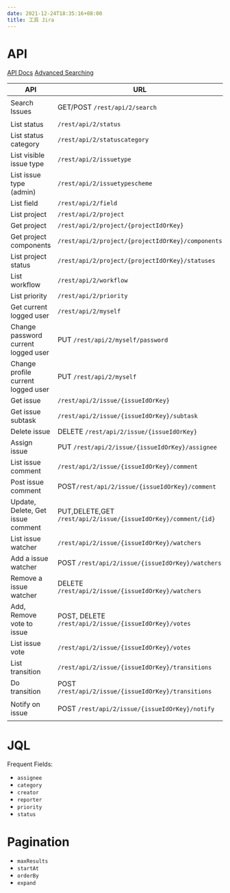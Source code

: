 ```yaml
---
date: 2021-12-24T18:35:16+08:00
title: 工具 Jira
---
```


# API

[API Docs](https://docs.atlassian.com/software/jira/docs/api/REST/8.7.0/)
[Advanced Searching](http://confluence.atlassian.com/display/JIRA/Advanced+Searching)

| API                                 | URL                                                            | Example                                                                                                                                                       |
| ----------------------------------- | -------------------------------------------------------------- | ------------------------------------------------------------------------------------------------------------------------------------------------------------- |
| Search Issues                       | GET/POST `/rest/api/2/search`                                  | `?maxResults=1&jql=${encodeURIComponent('assignee=currentuser() AND status=closed')}&fields=id,key,summary,issuetype,status`                                  |
| List status                         | `/rest/api/2/status`                                           |                                                                                                                                                               |
| List status category                | `/rest/api/2/statuscategory`                                   |                                                                                                                                                               |
| List visible issue type             | `/rest/api/2/issuetype`                                        |                                                                                                                                                               |
| List issue type (admin)             | `/rest/api/2/issuetypescheme`                                  |                                                                                                                                                               |
| List field                          | `/rest/api/2/field`                                            |                                                                                                                                                               |
| List project                        | `/rest/api/2/project`                                          |                                                                                                                                                               |
| Get project                         | `/rest/api/2/project/{projectIdOrKey}`                         |                                                                                                                                                               |
| Get project components              | `/rest/api/2/project/{projectIdOrKey}/components`              |                                                                                                                                                               |
| List project status                 | `/rest/api/2/project/{projectIdOrKey}/statuses`                |                                                                                                                                                               |
| List workflow                       | `/rest/api/2/workflow`                                         | `?workflowName=`                                                                                                                                              |
| List priority                       | `/rest/api/2/priority`                                         |                                                                                                                                                               |
| Get current logged user             | `/rest/api/2/myself`                                           |                                                                                                                                                               |
| Change password current logged user | PUT `/rest/api/2/myself/password`                              | `{ currentPassword: '', password: '' }`                                                                                                                       |
| Change profile current logged user  | PUT `/rest/api/2/myself`                                       | `{ password: '', emailAddress: '', displayName: '' }`                                                                                                         |
| Get issue                           | `/rest/api/2/issue/{issueIdOrKey}`                             |                                                                                                                                                               |
| Get issue subtask                   | `/rest/api/2/issue/{issueIdOrKey}/subtask`                     |                                                                                                                                                               |
| Delete issue                        | DELETE `/rest/api/2/issue/{issueIdOrKey}`                      | `?deleteSubtasks=false`                                                                                                                                       |
| Assign issue                        | PUT `/rest/api/2/issue/{issueIdOrKey}/assignee`                | `{ name: '' }`                                                                                                                                                |
| List issue comment                  | `/rest/api/2/issue/{issueIdOrKey}/comment`                     |                                                                                                                                                               |
| Post issue comment                  | POST`/rest/api/2/issue/{issueIdOrKey}/comment`                 | `{ body: '', visibility: { type: 'role', value: 'administrators' } }`                                                                                         |
| Update, Delete, Get issue comment   | PUT,DELETE,GET `/rest/api/2/issue/{issueIdOrKey}/comment/{id}` | `{ body: '', visibility: { type: 'role', value: 'administrators' } }`                                                                                         |
| List issue watcher                  | `/rest/api/2/issue/{issueIdOrKey}/watchers`                    | `"fred"`                                                                                                                                                      |
| Add a issue watcher                 | POST `/rest/api/2/issue/{issueIdOrKey}/watchers`               | `"fred"`                                                                                                                                                      |
| Remove a issue watcher              | DELETE `/rest/api/2/issue/{issueIdOrKey}/watchers`             | `?username=fred`                                                                                                                                              |
| Add, Remove vote to issue           | POST, DELETE `/rest/api/2/issue/{issueIdOrKey}/votes`          |                                                                                                                                                               |
| List issue vote                     | `/rest/api/2/issue/{issueIdOrKey}/votes`                       |                                                                                                                                                               |
| List transition                     | `/rest/api/2/issue/{issueIdOrKey}/transitions`                 |                                                                                                                                                               |
| Do transition                       | POST `/rest/api/2/issue/{issueIdOrKey}/transitions`            | `{ transition: { id: '' } }`                                                                                                                                  |
| Notify on issue                     | POST `/rest/api/2/issue/{issueIdOrKey}/notify`                 | `{ subject: '', textBody: '', htmlBody: '', to: { reporter: true, assignee: true, watchers: true, voters: true, users: [{ name: 'fred', active: false }] } }` |

# JQL

Frequent Fields:
- `assignee`
- `category`
- `creator`
- `reporter`
- `priority`
- `status`

# Pagination

- `maxResults`
- `startAt`
- `orderBy`
- `expand`
